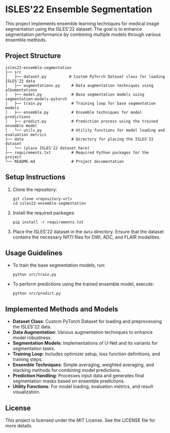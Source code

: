 # ISLES'22 Ensemble Segmentation

This project implements ensemble learning techniques for medical image segmentation using the ISLES'22 dataset. The goal is to enhance segmentation performance by combining multiple models through various ensemble methods.

## Project Structure

```
isles22-ensemble-segmentation
├── src
│   ├── dataset.py          # Custom PyTorch Dataset class for loading ISLES'22 data
│   ├── augmentations.py     # Data augmentation techniques using albumentations
│   ├── model.py             # Base segmentation models using segmentation-models-pytorch
│   ├── train.py             # Training loop for base segmentation models
│   ├── ensemble.py          # Ensemble techniques for model predictions
│   ├── predict.py           # Prediction process using the trained ensemble model
│   └── utils.py             # Utility functions for model loading and evaluation metrics
├── data                     # Directory for placing the ISLES'22 dataset
│   └── (place ISLES'22 dataset here)
├── requirements.txt         # Required Python packages for the project
└── README.md                # Project documentation
```

## Setup Instructions

1. Clone the repository:
   ```
   git clone <repository-url>
   cd isles22-ensemble-segmentation
   ```

2. Install the required packages:
   ```
   pip install -r requirements.txt
   ```

3. Place the ISLES'22 dataset in the `data` directory. Ensure that the dataset contains the necessary NIfTI files for DWI, ADC, and FLAIR modalities.

## Usage Guidelines

- To train the base segmentation models, run:
  ```
  python src/train.py
  ```

- To perform predictions using the trained ensemble model, execute:
  ```
  python src/predict.py
  ```

## Implemented Methods and Models

- **Dataset Class**: Custom PyTorch Dataset for loading and preprocessing the ISLES'22 data.
- **Data Augmentation**: Various augmentation techniques to enhance model robustness.
- **Segmentation Models**: Implementations of U-Net and its variants for segmentation tasks.
- **Training Loop**: Includes optimizer setup, loss function definitions, and training steps.
- **Ensemble Techniques**: Simple averaging, weighted averaging, and stacking methods for combining model predictions.
- **Prediction Handling**: Processes input data and generates final segmentation masks based on ensemble predictions.
- **Utility Functions**: For model loading, evaluation metrics, and result visualization.

## License

This project is licensed under the MIT License. See the LICENSE file for more details.